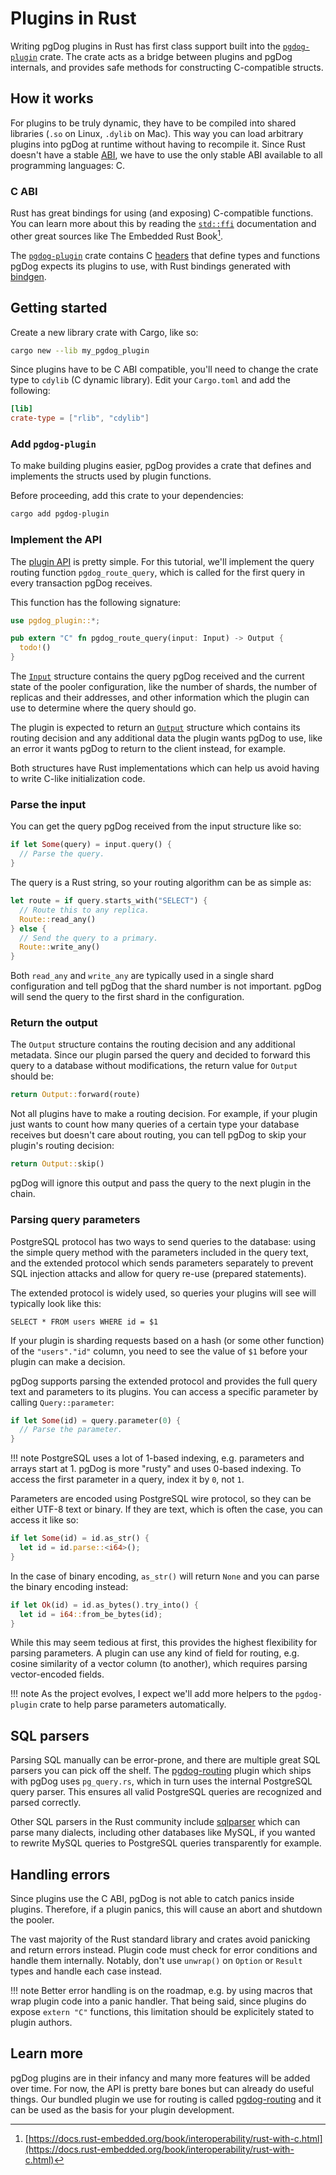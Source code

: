 # Plugins in Rust

Writing pgDog plugins in Rust has first class support built into the [`pgdog-plugin`](https://github.com/levkk/pgdog/tree/main/pgdog-plugin) crate. The crate acts
as a bridge between plugins and pgDog internals, and provides safe methods for constructing C-compatible structs.

## How it works

For plugins to be truly dynamic, they have to be compiled into shared libraries (`.so` on Linux, `.dylib` on Mac). This way you can load arbitrary plugins into pgDog at runtime without having to recompile it. Since Rust doesn't have a stable [ABI](https://en.wikipedia.org/wiki/Application_binary_interface), we have to use the only stable ABI available to all programming languages: C.

### C ABI

Rust has great bindings for using (and exposing) C-compatible functions. You can learn more about this by reading the [`std::ffi`](https://doc.rust-lang.org/stable/std/ffi/index.html) documentation and other great sources like The Embedded Rust Book[^1].

The [`pgdog-plugin`](https://github.com/levkk/pgdog/tree/main/pgdog-plugin) crate contains C [headers](https://github.com/levkk/pgdog/tree/main/pgdog-plugin/include) that define
types and functions pgDog expects its plugins to use, with Rust bindings generated with [bindgen](https://docs.rs/bindgen/latest/bindgen/).

[^1]: [https://docs.rust-embedded.org/book/interoperability/rust-with-c.html](https://docs.rust-embedded.org/book/interoperability/rust-with-c.html)


## Getting started

Create a new library crate with Cargo, like so:

```bash
cargo new --lib my_pgdog_plugin
```

Since plugins have to be C ABI compatible, you'll need to change the crate type to `cdylib` (C dynamic library).
Edit your `Cargo.toml` and add the following:

```toml
[lib]
crate-type = ["rlib", "cdylib"]
```

### Add `pgdog-plugin`

To make building plugins easier, pgDog provides a crate that defines and implements the structs used by
plugin functions.

Before proceeding, add this crate to your dependencies:

```bash
cargo add pgdog-plugin
```

### Implement the API

The [plugin API](../plugins/index.md) is pretty simple. For this tutorial, we'll implement the query routing function `pgdog_route_query`, which is called for the first query in every transaction pgDog receives.


This function has the following signature:

```rust
use pgdog_plugin::*;

pub extern "C" fn pgdog_route_query(input: Input) -> Output {
  todo!()
}
```

The [`Input`](https://docs.rs/pgdog-plugin/latest/pgdog_plugin/input/index.html) structure contains the query pgDog received and the current state of the pooler configuration, like
the number of shards, the number of replicas and their addresses, and other information which the plugin can use
to determine where the query should go. 

The plugin is expected to return an [`Output`](https://docs.rs/pgdog-plugin/latest/pgdog_plugin/output/index.html) structure which contains its routing decision and any additional data
the plugin wants pgDog to use, like an error it wants pgDog to return to the client instead, for example.

Both structures have Rust implementations which can help us avoid having to write C-like initialization code.

### Parse the input

You can get the query pgDog received from the input structure like so:

```rust
if let Some(query) = input.query() {
  // Parse the query.
}
```

The query is a Rust string, so your routing algorithm can be as simple as:

```rust
let route = if query.starts_with("SELECT") {
  // Route this to any replica.
  Route::read_any()
} else {
  // Send the query to a primary.
  Route::write_any()
}
```

Both `read_any` and `write_any` are typically used in a single shard configuration and tell pgDog
that the shard number is not important. pgDog will send the query to the first shard in the configuration.

### Return the output

The `Output` structure contains the routing decision and any additional metadata. Since our plugin parsed the query and decided to forward this query to a database without modifications, the return value for `Output` should be:

```rust
return Output::forward(route)
```

Not all plugins have to make a routing decision. For example, if your plugin just wants to count how many queries of a certain type your database receives but doesn't care about routing, you can tell pgDog to skip your plugin's routing decision:

```rust
return Output::skip()
```

pgDog will ignore this output and pass the query to the next plugin in the chain.

### Parsing query parameters

PostgreSQL protocol has two ways to send queries to the database: using the simple query method with the parameters
included in the query text, and the extended protocol which sends parameters separately to prevent SQL injection attacks and allow for query re-use (prepared statements).

The extended protocol is widely used, so queries your plugins will see will typically look like this:

```postgresql
SELECT * FROM users WHERE id = $1
```

If your plugin is sharding requests based on a hash (or some other function) of the `"users"."id"` column, you need
to see the value of `$1` before your plugin can make a decision.

pgDog supports parsing the extended protocol and provides the full query text and parameters to its plugins. You can access a specific parameter by calling `Query::parameter`:

```rust
if let Some(id) = query.parameter(0) {
  // Parse the parameter.
}
```

!!! note
    PostgreSQL uses a lot of 1-based indexing, e.g. parameters and arrays
    start at 1. pgDog is more "rusty" and uses 0-based indexing. To access the first
    parameter in a query, index it by `0`, not `1`.

Parameters are encoded using PostgreSQL wire protocol, so they can be either UTF-8 text or binary. If they are text,
which is often the case, you can access it like so:

```rust
if let Some(id) = id.as_str() {
  let id = id.parse::<i64>();
}
```

In the case of binary encoding, `as_str()` will return `None` and you can parse the binary encoding instead:

```rust
if let Ok(id) = id.as_bytes().try_into() {
  let id = i64::from_be_bytes(id);
}
```

While this may seem tedious at first, this provides the highest flexibility for parsing parameters. A plugin
can use any kind of field for routing, e.g. cosine similarity of a vector column (to another), which requires
parsing vector-encoded fields.

!!! note
    As the project evolves, I expect we'll add
    more helpers to the `pgdog-plugin` crate to help parse
    parameters automatically.


## SQL parsers

Parsing SQL manually can be error-prone, and there are multiple great SQL parsers you can pick off the shelf. The [pgdog-routing](https://github.com/levkk/pgdog/tree/main/plugins/pgdog-routing) plugin which ships with pgDog uses `pg_query.rs`, which in turn uses the internal PostgreSQL query
parser. This ensures all valid PostgreSQL queries are recognized and parsed correctly.

Other SQL parsers in the Rust community include [sqlparser](https://docs.rs/sqlparser/latest/sqlparser/) which
can parse many dialects, including other databases like MySQL, if you wanted to rewrite MySQL queries to PostgreSQL queries transparently for example.

## Handling errors

Since plugins use the C ABI, pgDog is not able to catch panics inside plugins. Therefore, if a plugin panics, this will cause an abort and shutdown the pooler.

The vast majority of the Rust standard library and crates avoid panicking and return errors instead. Plugin code must check for error conditions and handle them internally. Notably, don't use `unwrap()` on `Option` or `Result` types and handle each case instead.

!!! note
    Better error handling is on the roadmap, e.g. by using macros
    that wrap plugin code into a panic handler. That being said, since
    plugins do expose `extern "C"` functions, this limitation should be
    explicitely stated to plugin authors.

## Learn more

pgDog plugins are in their infancy and many more features will be added over time. For now, the API
is pretty bare bones but can already do useful things. Our bundled plugin we use for routing is called
[pgdog-routing](https://github.com/levkk/pgdog/tree/main/plugins/pgdog-routing) and it can be used
as the basis for your plugin development.


